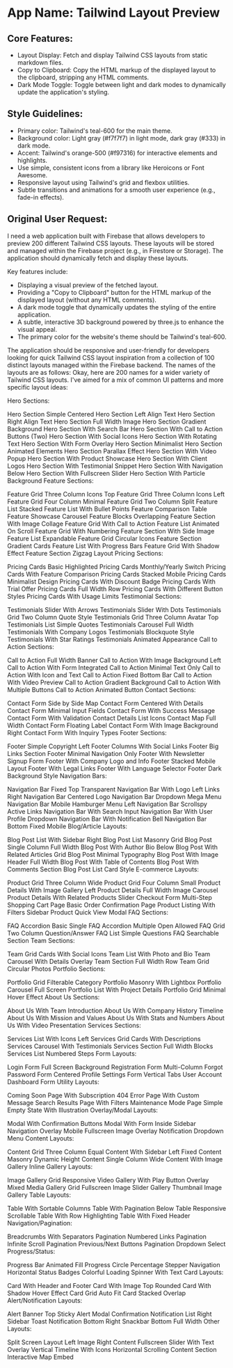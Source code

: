 # **App Name**: Tailwind Layout Preview

## Core Features:

- Layout Display: Fetch and display Tailwind CSS layouts from static markdown files.
- Copy to Clipboard: Copy the HTML markup of the displayed layout to the clipboard, stripping any HTML comments.
- Dark Mode Toggle: Toggle between light and dark modes to dynamically update the application's styling.

## Style Guidelines:

- Primary color: Tailwind's teal-600 for the main theme.
- Background color: Light gray (#f7f7f7) in light mode, dark gray (#333) in dark mode.
- Accent: Tailwind's orange-500 (#f97316) for interactive elements and highlights.
- Use simple, consistent icons from a library like Heroicons or Font Awesome.
- Responsive layout using Tailwind's grid and flexbox utilities.
- Subtle transitions and animations for a smooth user experience (e.g., fade-in effects).

## Original User Request:
I need a web application built with Firebase that allows developers to preview 200 different Tailwind CSS layouts. These layouts will be stored and managed within the Firebase project (e.g., in Firestore or Storage). The application should dynamically fetch and display these layouts.

Key features include:

- Displaying a visual preview of the fetched layout.
- Providing a "Copy to Clipboard" button for the HTML markup of the displayed layout (without any HTML comments).
- A dark mode toggle that dynamically updates the styling of the entire application.
- A subtle, interactive 3D background powered by three.js to enhance the visual appeal.
- The primary color for the website's theme should be Tailwind's teal-600.

The application should be responsive and user-friendly for developers looking for quick Tailwind CSS layout inspiration from a collection of 100 distinct layouts managed within the Firebase backend.  The names of the layouts are as follows: Okay, here are 200 names for a wider variety of Tailwind CSS layouts. I've aimed for a mix of common UI patterns and more specific layout ideas:

Hero Sections:

Hero Section Simple Centered
Hero Section Left Align Text
Hero Section Right Align Text
Hero Section Full Width Image
Hero Section Gradient Background
Hero Section With Search Bar
Hero Section With Call to Action Buttons (Two)
Hero Section With Social Icons
Hero Section With Rotating Text
Hero Section With Form Overlay
Hero Section Minimalist
Hero Section Animated Elements
Hero Section Parallax Effect
Hero Section With Video Popup
Hero Section With Product Showcase
Hero Section With Client Logos
Hero Section With Testimonial Snippet
Hero Section With Navigation Below
Hero Section With Fullscreen Slider
Hero Section With Particle Background
Feature Sections:

Feature Grid Three Column Icons Top
Feature Grid Three Column Icons Left
Feature Grid Four Column Minimal
Feature Grid Two Column Split
Feature List Stacked
Feature List With Bullet Points
Feature Comparison Table
Feature Showcase Carousel
Feature Blocks Overlapping
Feature Section With Image Collage
Feature Grid With Call to Action
Feature List Animated On Scroll
Feature Grid With Numbering
Feature Section With Side Image
Feature List Expandable
Feature Grid Circular Icons
Feature Section Gradient Cards
Feature List With Progress Bars
Feature Grid With Shadow Effect
Feature Section Zigzag Layout
Pricing Sections:

Pricing Cards Basic Highlighted
Pricing Cards Monthly/Yearly Switch
Pricing Cards With Feature Comparison
Pricing Cards Stacked Mobile
Pricing Cards Minimalist Design
Pricing Cards With Discount Badge
Pricing Cards With Trial Offer
Pricing Cards Full Width Row
Pricing Cards With Different Button Styles
Pricing Cards With Usage Limits
Testimonial Sections:

Testimonials Slider With Arrows
Testimonials Slider With Dots
Testimonials Grid Two Column Quote Style
Testimonials Grid Three Column Avatar Top
Testimonials List Simple Quotes
Testimonials Carousel Full Width
Testimonials With Company Logos
Testimonials Blockquote Style
Testimonials With Star Ratings
Testimonials Animated Appearance
Call to Action Sections:

Call to Action Full Width Banner
Call to Action With Image Background Left
Call to Action With Form Integrated
Call to Action Minimal Text Only
Call to Action With Icon and Text
Call to Action Fixed Bottom Bar
Call to Action With Video Preview
Call to Action Gradient Background
Call to Action With Multiple Buttons
Call to Action Animated Button
Contact Sections:

Contact Form Side by Side Map
Contact Form Centered With Details
Contact Form Minimal Input Fields
Contact Form With Success Message
Contact Form With Validation
Contact Details List Icons
Contact Map Full Width
Contact Form Floating Label
Contact Form With Image Background Right
Contact Form With Inquiry Types
Footer Sections:

Footer Simple Copyright Left
Footer Columns With Social Links
Footer Big Links Section
Footer Minimal Navigation Only
Footer With Newsletter Signup Form
Footer With Company Logo and Info
Footer Stacked Mobile Layout
Footer With Legal Links
Footer With Language Selector
Footer Dark Background Style
Navigation Bars:

Navigation Bar Fixed Top Transparent
Navigation Bar With Logo Left Links Right
Navigation Bar Centered Logo
Navigation Bar Dropdown Mega Menu
Navigation Bar Mobile Hamburger Menu Left
Navigation Bar Scrollspy Active Links
Navigation Bar With Search Input
Navigation Bar With User Profile Dropdown
Navigation Bar With Notification Bell
Navigation Bar Bottom Fixed Mobile
Blog/Article Layouts:

Blog Post List With Sidebar Right
Blog Post List Masonry Grid
Blog Post Single Column Full Width
Blog Post With Author Bio Below
Blog Post With Related Articles Grid
Blog Post Minimal Typography
Blog Post With Image Header Full Width
Blog Post With Table of Contents
Blog Post With Comments Section
Blog Post List Card Style
E-commerce Layouts:

Product Grid Three Column Wide
Product Grid Four Column Small
Product Details With Image Gallery Left
Product Details Full Width Image Carousel
Product Details With Related Products Slider
Checkout Form Multi-Step
Shopping Cart Page Basic
Order Confirmation Page
Product Listing With Filters Sidebar
Product Quick View Modal
FAQ Sections:

FAQ Accordion Basic Single
FAQ Accordion Multiple Open Allowed
FAQ Grid Two Column Question/Answer
FAQ List Simple Questions
FAQ Searchable Section
Team Sections:

Team Grid Cards With Social Icons
Team List With Photo and Bio
Team Carousel With Details Overlay
Team Section Full Width Row
Team Grid Circular Photos
Portfolio Sections:

Portfolio Grid Filterable Category
Portfolio Masonry With Lightbox
Portfolio Carousel Full Screen
Portfolio List With Project Details
Portfolio Grid Minimal Hover Effect
About Us Sections:

About Us With Team Introduction
About Us With Company History Timeline
About Us With Mission and Values
About Us With Stats and Numbers
About Us With Video Presentation
Services Sections:

Services List With Icons Left
Services Grid Cards With Descriptions
Services Carousel With Testimonials
Services Section Full Width Blocks
Services List Numbered Steps
Form Layouts:

Login Form Full Screen Background
Registration Form Multi-Column
Forgot Password Form Centered
Profile Settings Form Vertical Tabs
User Account Dashboard Form
Utility Layouts:

Coming Soon Page With Subscription
404 Error Page With Custom Message
Search Results Page With Filters
Maintenance Mode Page Simple
Empty State With Illustration
Overlay/Modal Layouts:

Modal With Confirmation Buttons
Modal With Form Inside
Sidebar Navigation Overlay Mobile
Fullscreen Image Overlay
Notification Dropdown Menu
Content Layouts:

Content Grid Three Column Equal
Content With Sidebar Left Fixed
Content Masonry Dynamic Height
Content Single Column Wide
Content With Image Gallery Inline
Gallery Layouts:

Image Gallery Grid Responsive
Video Gallery With Play Button Overlay
Mixed Media Gallery Grid
Fullscreen Image Slider Gallery
Thumbnail Image Gallery
Table Layouts:

Table With Sortable Columns
Table With Pagination Below
Table Responsive Scrollable
Table With Row Highlighting
Table With Fixed Header
Navigation/Pagination:

Breadcrumbs With Separators
Pagination Numbered Links
Pagination Infinite Scroll
Pagination Previous/Next Buttons
Pagination Dropdown Select
Progress/Status:

Progress Bar Animated Fill
Progress Circle Percentage
Stepper Navigation Horizontal
Status Badges Colorful
Loading Spinner With Text
Card Layouts:

Card With Header and Footer
Card With Image Top Rounded
Card With Shadow Hover Effect
Card Grid Auto Fit
Card Stacked Overlap
Alert/Notification Layouts:

Alert Banner Top Sticky
Alert Modal Confirmation
Notification List Right Sidebar
Toast Notification Bottom Right
Snackbar Bottom Full Width
Other Layouts:

Split Screen Layout Left Image Right Content
Fullscreen Slider With Text Overlay
Vertical Timeline With Icons
Horizontal Scrolling Content Section
Interactive Map Embed
  